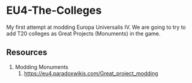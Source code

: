 # EU4-The-Colleges
My first attempt at modding Europa Universalis IV. We are going to try to add T20 colleges as Great Projects (Monuments) in the game.

## Resources
1. Modding Monuments
	1. https://eu4.paradoxwikis.com/Great_project_modding
